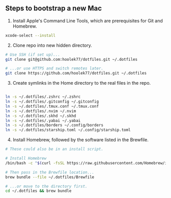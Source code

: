 ## Steps to bootstrap a new Mac

1. Install Apple's Command Line Tools, which are prerequisites for Git and Homebrew.

```zsh
xcode-select --install
```

2. Clone repo into new hidden directory.

```zsh
# Use SSH (if set up)...
git clone git@github.com:hoolek77/dotfiles.git ~/.dotfiles

# ...or use HTTPS and switch remotes later.
git clone https://github.com/hoolek77/dotfiles.git ~/.dotfiles
```

3. Create symlinks in the Home directory to the real files in the repo.

```zsh

ln -s ~/.dotfiles/.zshrc ~/.zshrc
ln -s ~/.dotfiles/.gitconfig ~/.gitconfig
ln -s ~/.dotfiles/.tmux.conf ~/.tmux.conf
ln -s ~/.dotfiles/.nvim ~/.nvim
ln -s ~/.dotfiles/.skhd ~/.skhd
ln -s ~/.dotfiles/.yabai ~/.yabai
ln -s ~/.dotfiles/borders ~/.config/borders
ln -s ~/.dotfiles/starship.toml ~/.config/starship.toml
```

4. Install Homebrew, followed by the software listed in the Brewfile.

```zsh
# These could also be in an install script.

# Install Homebrew
/bin/bash -c "$(curl -fsSL https://raw.githubusercontent.com/Homebrew/install/HEAD/install.sh)"

# Then pass in the Brewfile location...
brew bundle --file ~/.dotfiles/Brewfile

# ...or move to the directory first.
cd ~/.dotfiles && brew bundle
```
